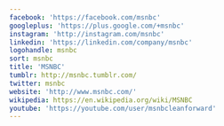 ```yaml
---
facebook: 'https://facebook.com/msnbc'
googleplus: 'https://plus.google.com/+msnbc'
instagram: 'http://instagram.com/msnbc'
linkedin: 'https://linkedin.com/company/msnbc'
logohandle: msnbc
sort: msnbc
title: 'MSNBC'
tumblr: http://msnbc.tumblr.com/
twitter: msnbc
website: 'http://www.msnbc.com/'
wikipedia: https://en.wikipedia.org/wiki/MSNBC
youtube: 'https://youtube.com/user/msnbcleanforward'
---
```

